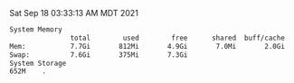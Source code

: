 Sat Sep 18 03:33:13 AM MDT 2021
```bash
System Memory
               total        used        free      shared  buff/cache   available
Mem:           7.7Gi       812Mi       4.9Gi       7.0Mi       2.0Gi       6.6Gi
Swap:          7.6Gi       375Mi       7.3Gi
System Storage
652M	.
```
